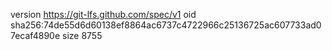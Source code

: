 version https://git-lfs.github.com/spec/v1
oid sha256:74de55d6d60138ef8864ac6737c4722966c25136725ac607733ad07ecaf4890e
size 8755
